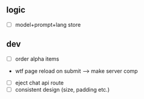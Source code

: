 ## logic

- [ ] model+prompt+lang store

## dev

- [ ] order alpha items
- wtf page reload on submit --> make server comp
- [ ] eject chat api route
- [ ] consistent design (size, padding etc.)
